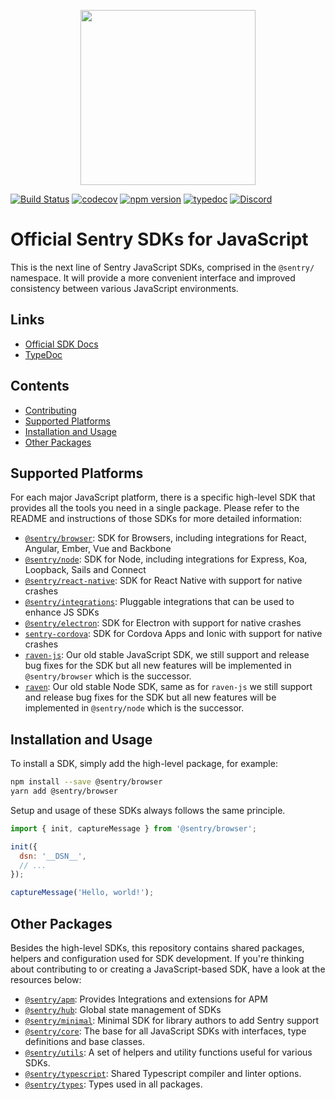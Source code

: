 <p align="center">
  <a href="https://sentry.io" target="_blank" align="center">
    <img src="https://sentry-brand.storage.googleapis.com/sentry-logo-black.png" width="280">
  </a>
  <br />
</p>

[![Build Status](https://travis-ci.com/getsentry/sentry-javascript.svg?branch=master)](https://travis-ci.com/getsentry/sentry-javascript)
[![codecov](https://codecov.io/gh/getsentry/sentry-javascript/branch/master/graph/badge.svg)](https://codecov.io/gh/getsentry/sentry-javascript)
[![npm version](https://img.shields.io/npm/v/@sentry/core.svg)](https://www.npmjs.com/package/@sentry/core)
[![typedoc](https://img.shields.io/badge/docs-typedoc-blue.svg)](http://getsentry.github.io/sentry-javascript/)
[![Discord](https://img.shields.io/discord/621778831602221064)](https://discord.gg/Ww9hbqr)

# Official Sentry SDKs for JavaScript

This is the next line of Sentry JavaScript SDKs, comprised in the `@sentry/` namespace. It will provide a more
convenient interface and improved consistency between various JavaScript environments.

## Links

- [Official SDK Docs](https://docs.sentry.io/quickstart/)
- [TypeDoc](http://getsentry.github.io/sentry-javascript/)

## Contents

- [Contributing](https://github.com/getsentry/sentry-javascript/blob/master/CONTRIBUTING.md)
- [Supported Platforms](#supported-platforms)
- [Installation and Usage](#installation-and-usage)
- [Other Packages](#other-packages)

## Supported Platforms

For each major JavaScript platform, there is a specific high-level SDK that provides all the tools you need in a single
package. Please refer to the README and instructions of those SDKs for more detailed information:

- [`@sentry/browser`](https://github.com/getsentry/sentry-javascript/tree/master/packages/browser): SDK for Browsers,
  including integrations for React, Angular, Ember, Vue and Backbone
- [`@sentry/node`](https://github.com/getsentry/sentry-javascript/tree/master/packages/node): SDK for Node, including
  integrations for Express, Koa, Loopback, Sails and Connect
- [`@sentry/react-native`](https://github.com/getsentry/sentry-react-native): SDK for React Native with support for native crashes
- [`@sentry/integrations`](https://github.com/getsentry/sentry-javascript/tree/master/packages/integrations): Pluggable
  integrations that can be used to enhance JS SDKs
- [`@sentry/electron`](https://github.com/getsentry/sentry-electron): SDK for Electron with support for native crashes
- [`sentry-cordova`](https://github.com/getsentry/sentry-cordova): SDK for Cordova Apps and Ionic with support for
  native crashes
- [`raven-js`](https://github.com/getsentry/sentry-javascript/tree/master/packages/raven-js): Our old stable JavaScript
  SDK, we still support and release bug fixes for the SDK but all new features will be implemented in `@sentry/browser`
  which is the successor.
- [`raven`](https://github.com/getsentry/sentry-javascript/tree/master/packages/raven-node): Our old stable Node SDK,
  same as for `raven-js` we still support and release bug fixes for the SDK but all new features will be implemented in
  `@sentry/node` which is the successor.

## Installation and Usage

To install a SDK, simply add the high-level package, for example:

```sh
npm install --save @sentry/browser
yarn add @sentry/browser
```

Setup and usage of these SDKs always follows the same principle.

```javascript
import { init, captureMessage } from '@sentry/browser';

init({
  dsn: '__DSN__',
  // ...
});

captureMessage('Hello, world!');
```

## Other Packages

Besides the high-level SDKs, this repository contains shared packages, helpers and configuration used for SDK
development. If you're thinking about contributing to or creating a JavaScript-based SDK, have a look at the resources
below:

- [`@sentry/apm`](https://github.com/getsentry/sentry-javascript/tree/master/packages/apm): Provides Integrations and
extensions for APM
- [`@sentry/hub`](https://github.com/getsentry/sentry-javascript/tree/master/packages/hub): Global state management of
  SDKs
- [`@sentry/minimal`](https://github.com/getsentry/sentry-javascript/tree/master/packages/minimal): Minimal SDK for
  library authors to add Sentry support
- [`@sentry/core`](https://github.com/getsentry/sentry-javascript/tree/master/packages/core): The base for all
  JavaScript SDKs with interfaces, type definitions and base classes.
- [`@sentry/utils`](https://github.com/getsentry/sentry-javascript/tree/master/packages/utils): A set of helpers and
  utility functions useful for various SDKs.
- [`@sentry/typescript`](https://github.com/getsentry/sentry-javascript/tree/master/packages/typescript): Shared
  Typescript compiler and linter options.
- [`@sentry/types`](https://github.com/getsentry/sentry-javascript/tree/master/packages/types): Types used in all
  packages.

